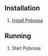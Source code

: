 ## Installation

1. [Install Pybossa](https://docs.pybossa.com/installation/vagrant/)

## Running

1. Start Pybossa
